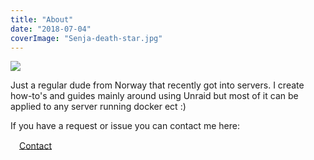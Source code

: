 ```yaml
---
title: "About"
date: "2018-07-04"
coverImage: "Senja-death-star.jpg"
---
```


<img src="images/{{ coverImage}}"></img>

Just a regular dude from Norway that recently got into servers. I create how-to's and guides mainly around using Unraid but most of it can be applied to any server running docker ect :)

If you have a request or issue you can contact me here:

<a style="padding: .125em 1em; border-radius: 25px; margin-top:5px;" class="md-button md-button--primary" href="mailto:contact@technicalramblings.com">Contact</a>
